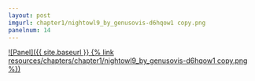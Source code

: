 ```yaml
---
layout: post
imgurl: chapter1/nightowl9_by_genusovis-d6hqow1 copy.png
panelnum: 14
---
```


[![Panel]({{ site.baseurl }} {% link resources/chapters/chapter1/nightowl9_by_genusovis-d6hqow1 copy.png %})]({{page.previous.url}}#panel)